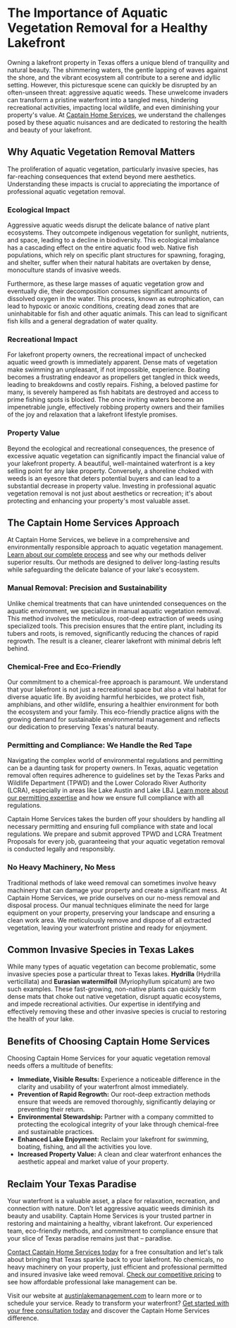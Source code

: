 # The Importance of Aquatic Vegetation Removal for a Healthy Lakefront

Owning a lakefront property in Texas offers a unique blend of tranquility and natural beauty. The shimmering waters, the gentle lapping of waves against the shore, and the vibrant ecosystem all contribute to a serene and idyllic setting. However, this picturesque scene can quickly be disrupted by an often-unseen threat: aggressive aquatic weeds. These unwelcome invaders can transform a pristine waterfront into a tangled mess, hindering recreational activities, impacting local wildlife, and even diminishing your property's value. At [Captain Home Services](/), we understand the challenges posed by these aquatic nuisances and are dedicated to restoring the health and beauty of your lakefront.

## Why Aquatic Vegetation Removal Matters

The proliferation of aquatic vegetation, particularly invasive species, has far-reaching consequences that extend beyond mere aesthetics. Understanding these impacts is crucial to appreciating the importance of professional aquatic vegetation removal.

### Ecological Impact

Aggressive aquatic weeds disrupt the delicate balance of native plant ecosystems. They outcompete indigenous vegetation for sunlight, nutrients, and space, leading to a decline in biodiversity. This ecological imbalance has a cascading effect on the entire aquatic food web. Native fish populations, which rely on specific plant structures for spawning, foraging, and shelter, suffer when their natural habitats are overtaken by dense, monoculture stands of invasive weeds. 

Furthermore, as these large masses of aquatic vegetation grow and eventually die, their decomposition consumes significant amounts of dissolved oxygen in the water. This process, known as eutrophication, can lead to hypoxic or anoxic conditions, creating dead zones that are uninhabitable for fish and other aquatic animals. This can lead to significant fish kills and a general degradation of water quality.

### Recreational Impact

For lakefront property owners, the recreational impact of unchecked aquatic weed growth is immediately apparent. Dense mats of vegetation make swimming an unpleasant, if not impossible, experience. Boating becomes a frustrating endeavor as propellers get tangled in thick weeds, leading to breakdowns and costly repairs. Fishing, a beloved pastime for many, is severely hampered as fish habitats are destroyed and access to prime fishing spots is blocked. The once inviting waters become an impenetrable jungle, effectively robbing property owners and their families of the joy and relaxation that a lakefront lifestyle promises.

### Property Value

Beyond the ecological and recreational consequences, the presence of excessive aquatic vegetation can significantly impact the financial value of your lakefront property. A beautiful, well-maintained waterfront is a key selling point for any lake property. Conversely, a shoreline choked with weeds is an eyesore that deters potential buyers and can lead to a substantial decrease in property value. Investing in professional aquatic vegetation removal is not just about aesthetics or recreation; it's about protecting and enhancing your property's most valuable asset.

## The Captain Home Services Approach

At Captain Home Services, we believe in a comprehensive and environmentally responsible approach to aquatic vegetation management. [Learn about our complete process](/how-it-works) and see why our methods deliver superior results. Our methods are designed to deliver long-lasting results while safeguarding the delicate balance of your lake's ecosystem.

### Manual Removal: Precision and Sustainability

Unlike chemical treatments that can have unintended consequences on the aquatic environment, we specialize in manual aquatic vegetation removal. This method involves the meticulous, root-deep extraction of weeds using specialized tools. This precision ensures that the entire plant, including its tubers and roots, is removed, significantly reducing the chances of rapid regrowth. The result is a cleaner, clearer lakefront with minimal debris left behind.

### Chemical-Free and Eco-Friendly

Our commitment to a chemical-free approach is paramount. We understand that your lakefront is not just a recreational space but also a vital habitat for diverse aquatic life. By avoiding harmful herbicides, we protect fish, amphibians, and other wildlife, ensuring a healthier environment for both the ecosystem and your family. This eco-friendly practice aligns with the growing demand for sustainable environmental management and reflects our dedication to preserving Texas's natural beauty.

### Permitting and Compliance: We Handle the Red Tape

Navigating the complex world of environmental regulations and permitting can be a daunting task for property owners. In Texas, aquatic vegetation removal often requires adherence to guidelines set by the Texas Parks and Wildlife Department (TPWD) and the Lower Colorado River Authority (LCRA), especially in areas like Lake Austin and Lake LBJ. [Learn more about our permitting expertise](/permitting) and how we ensure full compliance with all regulations.

Captain Home Services takes the burden off your shoulders by handling all necessary permitting and ensuring full compliance with state and local regulations. We prepare and submit approved TPWD and LCRA Treatment Proposals for every job, guaranteeing that your aquatic vegetation removal is conducted legally and responsibly.

### No Heavy Machinery, No Mess

Traditional methods of lake weed removal can sometimes involve heavy machinery that can damage your property and create a significant mess. At Captain Home Services, we pride ourselves on our no-mess removal and disposal process. Our manual techniques eliminate the need for large equipment on your property, preserving your landscape and ensuring a clean work area. We meticulously remove and dispose of all extracted vegetation, leaving your waterfront pristine and ready for enjoyment.

## Common Invasive Species in Texas Lakes

While many types of aquatic vegetation can become problematic, some invasive species pose a particular threat to Texas lakes. **Hydrilla** (Hydrilla verticillata) and **Eurasian watermilfoil** (Myriophyllum spicatum) are two such examples. These fast-growing, non-native plants can quickly form dense mats that choke out native vegetation, disrupt aquatic ecosystems, and impede recreational activities. Our expertise in identifying and effectively removing these and other invasive species is crucial to restoring the health of your lake.

## Benefits of Choosing Captain Home Services

Choosing Captain Home Services for your aquatic vegetation removal needs offers a multitude of benefits:

*   **Immediate, Visible Results:** Experience a noticeable difference in the clarity and usability of your waterfront almost immediately.
*   **Prevention of Rapid Regrowth:** Our root-deep extraction methods ensure that weeds are removed thoroughly, significantly delaying or preventing their return.
*   **Environmental Stewardship:** Partner with a company committed to protecting the ecological integrity of your lake through chemical-free and sustainable practices.
*   **Enhanced Lake Enjoyment:** Reclaim your lakefront for swimming, boating, fishing, and all the activities you love.
*   **Increased Property Value:** A clean and clear waterfront enhances the aesthetic appeal and market value of your property.

## Reclaim Your Texas Paradise

Your waterfront is a valuable asset, a place for relaxation, recreation, and connection with nature. Don't let aggressive aquatic weeds diminish its beauty and usability. Captain Home Services is your trusted partner in restoring and maintaining a healthy, vibrant lakefront. Our experienced team, eco-friendly methods, and commitment to compliance ensure that your slice of Texas paradise remains just that – paradise. 

[Contact Captain Home Services today](/contact) for a free consultation and let's talk about bringing that Texas sparkle back to your lakefront. No chemicals, no heavy machinery on your property, just efficient and professional permitted and insured invasive lake weed removal. [Check our competitive pricing](/pricing) to see how affordable professional lake management can be.

Visit our website at [austinlakemanagement.com](https://austinlakemanagement.com) to learn more or to schedule your service. Ready to transform your waterfront? [Get started with your free consultation today](/contact) and discover the Captain Home Services difference.